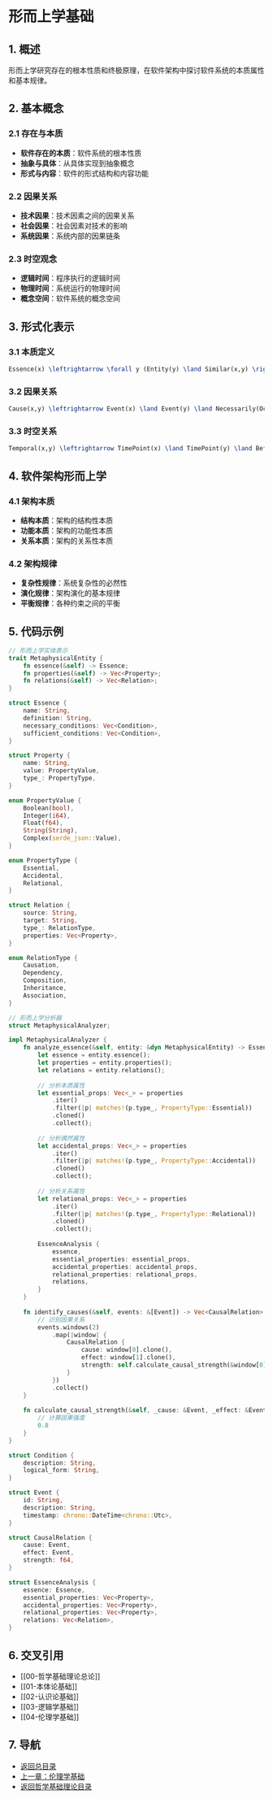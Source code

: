 # 形而上学基础

## 1. 概述

形而上学研究存在的根本性质和终极原理，在软件架构中探讨软件系统的本质属性和基本规律。

## 2. 基本概念

### 2.1 存在与本质

- **软件存在的本质**：软件系统的根本性质
- **抽象与具体**：从具体实现到抽象概念
- **形式与内容**：软件的形式结构和内容功能

### 2.2 因果关系

- **技术因果**：技术因素之间的因果关系
- **社会因果**：社会因素对技术的影响
- **系统因果**：系统内部的因果链条

### 2.3 时空观念

- **逻辑时间**：程序执行的逻辑时间
- **物理时间**：系统运行的物理时间
- **概念空间**：软件系统的概念空间

## 3. 形式化表示

### 3.1 本质定义

```latex
Essence(x) \leftrightarrow \forall y (Entity(y) \land Similar(x,y) \rightarrow Essential(x,y))
```

### 3.2 因果关系

```latex
Cause(x,y) \leftrightarrow Event(x) \land Event(y) \land Necessarily(Occurs(x) \rightarrow Occurs(y))
```

### 3.3 时空关系

```latex
Temporal(x,y) \leftrightarrow TimePoint(x) \land TimePoint(y) \land Before(x,y)
```

## 4. 软件架构形而上学

### 4.1 架构本质

- **结构本质**：架构的结构性本质
- **功能本质**：架构的功能性本质
- **关系本质**：架构的关系性本质

### 4.2 架构规律

- **复杂性规律**：系统复杂性的必然性
- **演化规律**：架构演化的基本规律
- **平衡规律**：各种约束之间的平衡

## 5. 代码示例

```rust
// 形而上学实体表示
trait MetaphysicalEntity {
    fn essence(&self) -> Essence;
    fn properties(&self) -> Vec<Property>;
    fn relations(&self) -> Vec<Relation>;
}

struct Essence {
    name: String,
    definition: String,
    necessary_conditions: Vec<Condition>,
    sufficient_conditions: Vec<Condition>,
}

struct Property {
    name: String,
    value: PropertyValue,
    type_: PropertyType,
}

enum PropertyValue {
    Boolean(bool),
    Integer(i64),
    Float(f64),
    String(String),
    Complex(serde_json::Value),
}

enum PropertyType {
    Essential,
    Accidental,
    Relational,
}

struct Relation {
    source: String,
    target: String,
    type_: RelationType,
    properties: Vec<Property>,
}

enum RelationType {
    Causation,
    Dependency,
    Composition,
    Inheritance,
    Association,
}

// 形而上学分析器
struct MetaphysicalAnalyzer;

impl MetaphysicalAnalyzer {
    fn analyze_essence(&self, entity: &dyn MetaphysicalEntity) -> EssenceAnalysis {
        let essence = entity.essence();
        let properties = entity.properties();
        let relations = entity.relations();
        
        // 分析本质属性
        let essential_props: Vec<_> = properties
            .iter()
            .filter(|p| matches!(p.type_, PropertyType::Essential))
            .cloned()
            .collect();
        
        // 分析偶然属性
        let accidental_props: Vec<_> = properties
            .iter()
            .filter(|p| matches!(p.type_, PropertyType::Accidental))
            .cloned()
            .collect();
        
        // 分析关系属性
        let relational_props: Vec<_> = properties
            .iter()
            .filter(|p| matches!(p.type_, PropertyType::Relational))
            .cloned()
            .collect();
        
        EssenceAnalysis {
            essence,
            essential_properties: essential_props,
            accidental_properties: accidental_props,
            relational_properties: relational_props,
            relations,
        }
    }
    
    fn identify_causes(&self, events: &[Event]) -> Vec<CausalRelation> {
        // 识别因果关系
        events.windows(2)
            .map(|window| {
                CausalRelation {
                    cause: window[0].clone(),
                    effect: window[1].clone(),
                    strength: self.calculate_causal_strength(&window[0], &window[1]),
                }
            })
            .collect()
    }
    
    fn calculate_causal_strength(&self, _cause: &Event, _effect: &Event) -> f64 {
        // 计算因果强度
        0.8
    }
}

struct Condition {
    description: String,
    logical_form: String,
}

struct Event {
    id: String,
    description: String,
    timestamp: chrono::DateTime<chrono::Utc>,
}

struct CausalRelation {
    cause: Event,
    effect: Event,
    strength: f64,
}

struct EssenceAnalysis {
    essence: Essence,
    essential_properties: Vec<Property>,
    accidental_properties: Vec<Property>,
    relational_properties: Vec<Property>,
    relations: Vec<Relation>,
}
```

## 6. 交叉引用

- [[00-哲学基础理论总论]]
- [[01-本体论基础]]
- [[02-认识论基础]]
- [[03-逻辑学基础]]
- [[04-伦理学基础]]

## 7. 导航

- [返回总目录](../README.md)
- [上一章：伦理学基础](04-伦理学基础.md)
- [返回哲学基础理论目录](../README.md#哲学基础理论)
